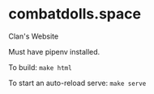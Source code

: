 # combatdolls.space
Clan's Website

Must have pipenv installed.

To build: `make html`

To start an auto-reload serve: `make serve`
